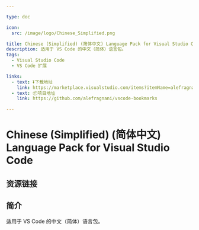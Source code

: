 ```yaml
---

type: doc

icon:
  src: /image/logo/Chinese_Simplified.png

title: Chinese (Simplified) (简体中文) Language Pack for Visual Studio Code
description: 适用于 VS Code 的中文（简体）语言包。
tags:
  - Visual Studio Code
  - VS Code 扩展

links:
  - text: ⏬下载地址
    link: https://marketplace.visualstudio.com/items?itemName=alefragnani.Bookmarks
  - text: 📦项目地址
    link: https://github.com/alefragnani/vscode-bookmarks

---
```


<ShowLogo />

# Chinese (Simplified) (简体中文) Language Pack for Visual Studio Code

<ShowTags />

<ShowBreadcrumb />

## 资源链接

<ShowLinks />

## 简介

适用于 VS Code 的中文（简体）语言包。
